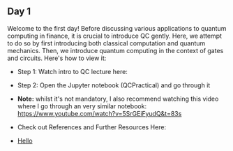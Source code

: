 ## Day 1

Welcome to the first day! Before discussing various applications to quantum computing in finance, it is crucial to introduce QC gently. Here, we attempt to do so by first introducing both classical computation and quantum mechanics. Then, we introduce quantum computing in the context of gates and circuits. Here's how to view it:

 - Step 1: Watch intro to QC lecture here: 
 - Step 2: Open the Jupyter notebook (QCPractical) and go through it
 
 - **Note:** whilst it's not mandatory, I also recommend watching this video where I go through an very similar notebook: https://www.youtube.com/watch?v=5SrGEiFyudQ&t=83s

 - Check out References and Further Resources Here:

 - [Hello](https://michaelnielsen.org/qcqi/QINFO-book-nielsen-and-chuang-toc-and-chapter1-nov00.pdf)



